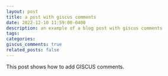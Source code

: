 ```yaml
---
layout: post
title: a post with giscus comments
date: 2022-12-10 11:59:00-0400
description: an example of a blog post with giscus comments
tags:
categories:
giscus_comments: true
related_posts: false
---
```


This post shows how to add GISCUS comments.
